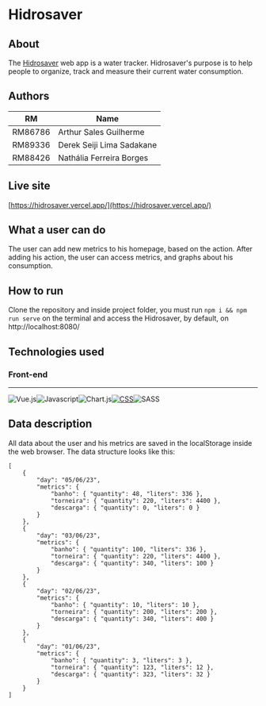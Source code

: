 # Hidrosaver

## About

The [Hidrosaver](https://hidrosaver.vercel.app/) web app is a water tracker. Hidrosaver's purpose is to help people to organize, track and measure their current water consumption.

## Authors

| RM      | Name                      |
| ------- | ------------------------- |
| RM86786 | Arthur Sales Guilherme    |
| RM89336 | Derek Seiji Lima Sadakane |
| RM88426 | Nathália Ferreira Borges |

## Live site

[https://hidrosaver.vercel.app/](https://hidrosaver.vercel.app/)

## What a user can do

The user can add new metrics to his homepage, based on the action. After adding his action, the user can access metrics, and graphs about his consumption.

## How to run
Clone the repository and inside project folder, you must run `npm i && npm run serve` on the terminal and access the Hidrosaver, by default, on http://localhost:8080/ 

## Technologies used

### Front-end

---

 <div style="display:flex">
 <a>
   <img src="https://img.shields.io/badge/Vue.js-35495E?style=for-the-badge&logo=vuedotjs&logoColor=4FC08D" alt="Vue.js"/>
  </a>
 <a><img src="https://img.shields.io/badge/JavaScript-F7DF1E?style=for-the-badge&logo=javascript&logoColor=black" alt="Javascript"/></a>
  <a><img src="https://img.shields.io/badge/chart.js-F5788D.svg?style=for-the-badge&logo=chart.js&logoColor=white" alt="Chart.js"/></a>
   <a href="https://developer.mozilla.org/pt-BR/docs/Web/CSS">
   <img src="https://img.shields.io/badge/CSS-239120?&style=for-the-badge&logo=css3&logoColor=white" alt="CSS"/>
  </a>
   <a><img src="https://img.shields.io/badge/Sass-CC6699?style=for-the-badge&logo=sass&logoColor=white" alt="SASS"/></a>

</div>


## Data description

All data about the user and his metrics are saved in the localStorage inside the web browser. The data structure looks like this:

```
[
    {
        "day": "05/06/23",
        "metrics": {
            "banho": { "quantity": 48, "liters": 336 },
            "torneira": { "quantity": 220, "liters": 4400 },
            "descarga": { "quantity": 0, "liters": 0 }
        }
    },
    {
        "day": "03/06/23",
        "metrics": {
            "banho": { "quantity": 100, "liters": 336 },
            "torneira": { "quantity": 220, "liters": 4400 },
            "descarga": { "quantity": 340, "liters": 100 }
        }
    },
    {
        "day": "02/06/23",
        "metrics": {
            "banho": { "quantity": 10, "liters": 10 },
            "torneira": { "quantity": 200, "liters": 200 },
            "descarga": { "quantity": 340, "liters": 400 }
        }
    },
    {
        "day": "01/06/23",
        "metrics": {
            "banho": { "quantity": 3, "liters": 3 },
            "torneira": { "quantity": 123, "liters": 12 },
            "descarga": { "quantity": 323, "liters": 32 }
        }
    }
]

```
